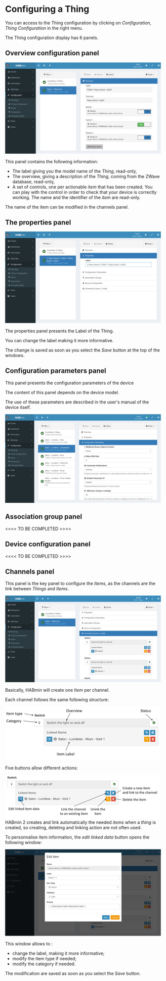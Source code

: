 # Configuring a Thing
You can access to the Thing configuration by clicking on *Configuration*, *Thing Configuration* in the right menu.

The Thing configuration display has 6 panels.

## Overview configuration panel

![](add-node-25.png)

This panel contains the following information:
* The label giving you the model name of the *Thing*, read-only,
* The overview, giving a description of the *Thing*, coming from the ZWave database, read-only,
* A set of controls, one per actionable *item* that has been created. You can play with the control in order to check that your device is correctly working. The name and the identifier of the *item* are read-only.

> 
The name of the item can be modified in the channels panel.

## The properties panel

![](add-node-20.png)

The properties panel presents the Label of the Thing.

You can change the label making it more informative.

The change is saved as soon as you select the *Save* button at the top of the windows.

## Configuration parameters panel

This panel presents the configuration parameters of the device

The content of this panel depends on the device model.

The use of these parameters are described in the user's manual of the device itself.

![](add-node-26.png)

## Association group panel

<<<< TO BE COMPLETED >>>>

## Device configuration panel

<<<< TO BE COMPLETED >>>>


## Channels panel

This panel is the key panel to configure the *Items*, as the channels are the link between *Things* and *Items*.

![](add-node-35.png)

Basically, HABmin will create one *Item* per channel.

Each channel follows the same following structure:

![](thing-channels-1.png)

Five buttons allow different actions:

![](thing-channels-2.png)
HABmin 2 creates and link automatically the needed *items* when a *thing* is created, so creating, deleting and linking action are not often used.

To personnalise item information, the *edit linked data* button opens the following window:

![](add-node-40.png)

This window allows to :
* change the label, making it more informative;
* modify the item type if needed;
* modify the category if needed.

The modification are saved as soon as you select the *Save* button.











